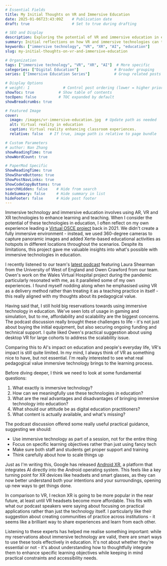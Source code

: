 ```yaml
---
# Essential Fields
title: My Initial Thoughts on VR and Immersive Education
date: 2025-01-06T23:43:09Z    # Publication date
draft: true                   # Set to true during drafting

# SEO and Display
description: Exploring the potential of VR and immersive education in enhancing learning experiences.
summary: Initial reflections on how VR and immersive technologies can transform education.
keywords: ["immersive technology", "VR", "XR", "AI", "education"]
slug: my-initial-thoughts-on-vr-and-immersive-education

# Organization
tags: ["immersive technology", "VR", "XR", "AI"]  # More specific
categories: ["Digital Education"]                # Broader grouping
series: ["Immersive Education Series"]           # Group related posts

# Display Options
# weight: 1               # Control post ordering (lower = higher priority)
showToc: true           # Show table of contents
tocOpen: false          # TOC expanded by default
showBreadcrumbs: true

# Featured Image
cover:
  image: /images/vr-immersive-education.jpg  # Update path as needed
  alt: Virtual reality in education
  caption: Virtual reality enhancing classroom experiences.
  relative: false   # If true, image path is relative to page bundle

# Custom Parameters
# author: Nan Zhang
showReadingTime: true
showWordCount: true

# PaperMod Specific
ShowReadingTime: true
ShowShareButtons: true
ShowPostNavLinks: true
ShowCodeCopyButtons: true
searchHidden: false    # Hide from search
hideSummary: false     # Hide summary in list
hideFooter: false      # Hide post footer
---
```


Immersive technology and immersive education involves using AR, VR and XR technologies to enhance learning and teaching. When I consider the potential of these technologies in education, I often reflect on my own experience leading a [Virtual OSCE project](/portfolio/virtual-isces/) back in 2021. We didn't create a fully immersive environment - instead, we used 360-degree cameras to capture panoramic images and added Xerte-based educational activities as hotspots in different locations throughout the scenarios. Despite its limitations, this project gave me valuable insights into what's possible with immersive technologies in education.

I recently listened to our team's [latest podcast](https://spotifycreators-web.app.link/e/odD6e0j6hPb) featuring Laura Shearman from the University of West of England and Owen Crawford from our team. Owen's work on the Wales Virtual Hospital project during the pandemic particularly resonated with me, as it paralleled some of my own experiences. I found myself nodding along when he emphasised using VR as a delivery method rather than treating it as a teaching practice in itself - this really aligned with my thoughts about its pedagogical value.

Having said that, I still hold big reservations towards using immersive technology in education. We've seen lots of usage in gaming and simulation, but to me, affordability and scalability are the biggest concerns. The podcast discussion really brought these challenges to life - it's not just about buying the initial equipment, but also securing ongoing funding and technical support. I quite liked Owen's practical suggestion about using desktop VR for large cohorts to address the scalability issue.

Comparing this to AI's impact on education and people's everyday life, VR's impact is still quite limited. In my mind, I always think of VR as something nice to have, but not essential. I'm really interested to see what real pedagogical value immersive technology brings to the learning process.

Before diving deeper, I think we need to look at some fundamental questions:

1. What exactly is immersive technology?
2. How can we meaningfully use these technologies in education?
3. What are the real advantages and disadvantages of bringing immersive technology into education?
4. What should our attitude be as digital education practitioners?
5. What content is actually available, and what's missing?

The podcast discussion offered some really useful practical guidance, suggesting we should:

- Use immersive technology as part of a session, not for the entire thing
- Focus on specific learning objectives rather than just using fancy tech
- Make sure both staff and students get proper support and training
- Think carefully about how to scale things up

Just as I'm writing this, Google has released [Android XR](https://blog.google/products/android/android-xr/), a platform that integrates AI directly into the Android operating system. This feels like a key turning point for XR devices like headsets and smart glasses, as they can now better understand both your intentions and your surroundings, opening up new ways to get things done.

In comparison to VR, I reckon XR is going to be more popular in the near future, at least until VR headsets become more affordable. This fits with what our podcast speakers were saying about focusing on practical applications rather than just the technology itself. I particularly like their suggestion about creating communities of practice across institutions - it seems like a brilliant way to share experiences and learn from each other.

Listening to these experts has helped me realise something important: while my reservations about immersive technology are valid, there are smart ways to use these tools effectively in education. It's not about whether they're essential or not - it's about understanding how to thoughtfully integrate them to enhance specific learning objectives while keeping in mind practical constraints and accessibility needs.
